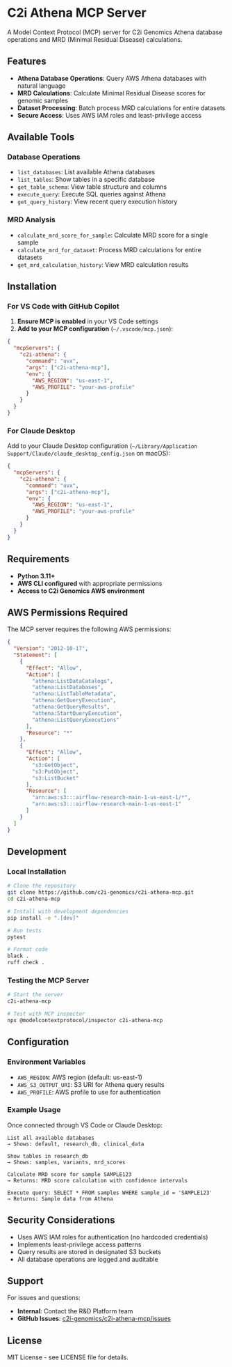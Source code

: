 # C2i Athena MCP Server

A Model Context Protocol (MCP) server for C2i Genomics Athena database operations and MRD (Minimal Residual Disease) calculations.

## Features

- **Athena Database Operations**: Query AWS Athena databases with natural language
- **MRD Calculations**: Calculate Minimal Residual Disease scores for genomic samples
- **Dataset Processing**: Batch process MRD calculations for entire datasets
- **Secure Access**: Uses AWS IAM roles and least-privilege access

## Available Tools

### Database Operations
- `list_databases`: List available Athena databases
- `list_tables`: Show tables in a specific database
- `get_table_schema`: View table structure and columns
- `execute_query`: Execute SQL queries against Athena
- `get_query_history`: View recent query execution history

### MRD Analysis
- `calculate_mrd_score_for_sample`: Calculate MRD score for a single sample
- `calculate_mrd_for_dataset`: Process MRD calculations for entire datasets
- `get_mrd_calculation_history`: View MRD calculation results

## Installation

### For VS Code with GitHub Copilot

1. **Ensure MCP is enabled** in your VS Code settings
2. **Add to your MCP configuration** (`~/.vscode/mcp.json`):

```json
{
  "mcpServers": {
    "c2i-athena": {
      "command": "uvx",
      "args": ["c2i-athena-mcp"],
      "env": {
        "AWS_REGION": "us-east-1",
        "AWS_PROFILE": "your-aws-profile"
      }
    }
  }
}
```

### For Claude Desktop

Add to your Claude Desktop configuration (`~/Library/Application Support/Claude/claude_desktop_config.json` on macOS):

```json
{
  "mcpServers": {
    "c2i-athena": {
      "command": "uvx",
      "args": ["c2i-athena-mcp"],
      "env": {
        "AWS_REGION": "us-east-1", 
        "AWS_PROFILE": "your-aws-profile"
      }
    }
  }
}
```

## Requirements

- **Python 3.11+**
- **AWS CLI configured** with appropriate permissions
- **Access to C2i Genomics AWS environment**

## AWS Permissions Required

The MCP server requires the following AWS permissions:

```json
{
  "Version": "2012-10-17",
  "Statement": [
    {
      "Effect": "Allow",
      "Action": [
        "athena:ListDataCatalogs",
        "athena:ListDatabases", 
        "athena:ListTableMetadata",
        "athena:GetQueryExecution",
        "athena:GetQueryResults",
        "athena:StartQueryExecution",
        "athena:ListQueryExecutions"
      ],
      "Resource": "*"
    },
    {
      "Effect": "Allow",
      "Action": [
        "s3:GetObject",
        "s3:PutObject",
        "s3:ListBucket"
      ],
      "Resource": [
        "arn:aws:s3:::airflow-research-main-1-us-east-1/*",
        "arn:aws:s3:::airflow-research-main-1-us-east-1"
      ]
    }
  ]
}
```

## Development

### Local Installation

```bash
# Clone the repository
git clone https://github.com/c2i-genomics/c2i-athena-mcp.git
cd c2i-athena-mcp

# Install with development dependencies
pip install -e ".[dev]"

# Run tests
pytest

# Format code
black .
ruff check .
```

### Testing the MCP Server

```bash
# Start the server
c2i-athena-mcp

# Test with MCP inspector
npx @modelcontextprotocol/inspector c2i-athena-mcp
```

## Configuration

### Environment Variables

- `AWS_REGION`: AWS region (default: us-east-1)
- `AWS_S3_OUTPUT_URI`: S3 URI for Athena query results
- `AWS_PROFILE`: AWS profile to use for authentication

### Example Usage

Once connected through VS Code or Claude Desktop:

```
List all available databases
→ Shows: default, research_db, clinical_data

Show tables in research_db
→ Shows: samples, variants, mrd_scores

Calculate MRD score for sample SAMPLE123
→ Returns: MRD score calculation with confidence intervals

Execute query: SELECT * FROM samples WHERE sample_id = 'SAMPLE123'
→ Returns: Sample data from Athena
```

## Security Considerations

- Uses AWS IAM roles for authentication (no hardcoded credentials)
- Implements least-privilege access patterns
- Query results are stored in designated S3 buckets
- All database operations are logged and auditable

## Support

For issues and questions:
- **Internal**: Contact the R&D Platform team
- **GitHub Issues**: [c2i-genomics/c2i-athena-mcp/issues](https://github.com/c2i-genomics/c2i-athena-mcp/issues)

## License

MIT License - see LICENSE file for details.